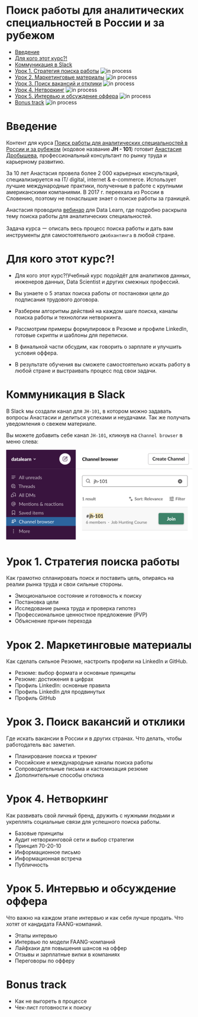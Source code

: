 # Поиск работы для аналитических специальностей в России и за рубежом

- [Введение](https://github.com/Data-Learn/data-engineering/new/master#%D0%B2%D0%B2%D0%B5%D0%B4%D0%B5%D0%BD%D0%B8%D0%B5)
- [Для кого этот курс?!](https://github.com/Data-Learn/data-engineering/new/master#%D0%B4%D0%BB%D1%8F-%D0%BA%D0%BE%D0%B3%D0%BE-%D1%8D%D1%82%D0%BE%D1%82-%D0%BA%D1%83%D1%80%D1%81)
- [Коммуникация в Slack](https://github.com/Data-Learn/data-engineering/new/master#%D0%BA%D0%BE%D0%BC%D0%BC%D1%83%D0%BD%D0%B8%D0%BA%D0%B0%D1%86%D0%B8%D1%8F-%D0%B2-slack)
- [Урок 1. Стратегия поиска работы](https://github.com/Data-Learn/data-engineering/new/master#%D1%83%D1%80%D0%BE%D0%BA-1-%D1%81%D1%82%D1%80%D0%B0%D1%82%D0%B5%D0%B3%D0%B8%D1%8F-%D0%BF%D0%BE%D0%B8%D1%81%D0%BA%D0%B0-%D1%80%D0%B0%D0%B1%D0%BE%D1%82%D1%8B) ![in process](https://img.shields.io/badge/-in%20process-yellow)
- [Урок 2. Маркетинговые материалы](https://github.com/Data-Learn/data-engineering/new/master#%D1%83%D1%80%D0%BE%D0%BA-2-%D0%BC%D0%B0%D1%80%D0%BA%D0%B5%D1%82%D0%B8%D0%BD%D0%B3%D0%BE%D0%B2%D1%8B%D0%B5-%D0%BC%D0%B0%D1%82%D0%B5%D1%80%D0%B8%D0%B0%D0%BB%D1%8B) ![in process](https://img.shields.io/badge/-in%20process-yellow)
- [Урок 3. Поиск вакансий и отклики](https://github.com/Data-Learn/data-engineering/new/master#%D1%83%D1%80%D0%BE%D0%BA-3-%D0%BF%D0%BE%D0%B8%D1%81%D0%BA-%D0%B2%D0%B0%D0%BA%D0%B0%D0%BD%D1%81%D0%B8%D0%B9-%D0%B8-%D0%BE%D1%82%D0%BA%D0%BB%D0%B8%D0%BA%D0%B8) ![in process](https://img.shields.io/badge/-in%20process-yellow)
- [Урок 4. Нетворкинг](https://github.com/Data-Learn/data-engineering/new/master#%D1%83%D1%80%D0%BE%D0%BA-4-%D0%BD%D0%B5%D1%82%D0%B2%D0%BE%D1%80%D0%BA%D0%B8%D0%BD%D0%B3) ![in process](https://img.shields.io/badge/-in%20process-yellow)
- [Урок 5. Интервью и обсуждение оффера](https://github.com/Data-Learn/data-engineering/new/master#%D1%83%D1%80%D0%BE%D0%BA-5-%D0%B8%D0%BD%D1%82%D0%B5%D1%80%D0%B2%D1%8C%D1%8E-%D0%B8-%D0%BE%D0%B1%D1%81%D1%83%D0%B6%D0%B4%D0%B5%D0%BD%D0%B8%D0%B5-%D0%BE%D1%84%D1%84%D0%B5%D1%80%D0%B0) ![in process](https://img.shields.io/badge/-in%20process-yellow)
- [Bonus track](https://github.com/Data-Learn/data-engineering/new/master#bonus-track) ![in process](https://img.shields.io/badge/-in%20process-yellow)

# Введение
Контент для курса [Поиск работы для аналитических специальностей в России и за рубежом](https://datalearn.ru/kurs-po-poisku-raboty-dlya-analiticheskikh-spetsialnostey-v-rossii-i-za-rubezhom) (кодовое название **JH - 101**) готовит [Анастасия Дробышева](https://www.linkedin.com/in/adrobysheva/), профессиональный консультант по рынку труда и карьерному развитию. 

За 10 лет Анастасия провела более 2 000 карьерных консультаций, специализируется на IT/ digital, internet & e-commerce. Использует лучшие международные практики, полученные в работе с крупными американскими компаниями. В 2017 г. переехала из России в Словению, поэтому не понаслышке знает о поиске работы за границей. 

Анастасия проводила [вебинар](https://youtu.be/hp7i3TuJCyo) для Data Learn, где подробно раскрыла тему поиска работы для аналитических специальностей.

Задача курса ー описать весь процесс поиска работы и дать вам инструменты для самостоятельного `джобхантинга` в любой стране. 

# Для кого этот курс?!

- Для кого этот курс?!Учебный курс подойдёт для аналитиков данных, инженеров данных, Data Scientist и других смежных профессий.

- Вы узнаете о 5 этапах поиска работы от постановки цели до подписания трудового договора.

- Разберем алгоритмы действий на каждом шаге поиска, каналы поиска работы и технологии нетворкинга.

- Рассмотрим примеры формулировок в Резюме и профиле LinkedIn, готовые скрипты и шаблоны для переписки.

- В финальной части обсудим, как говорить о зарплате и улучшить условия оффера.

- В результате обучения вы сможете самостоятельно искать работу в любой стране и выстраивать процесс под свои задачи.

# Коммуникация в Slack
В Slack мы создали канал для  `JH-101`, в котором можно задавать вопросы Анастасии и делиться успехами и неудачами. Так же получать уведомления о свежем материале. 

Вы можете добавить себе канал `JH-101`, кликнув на `Channel browser` в меню слева:

![slack channel jh-101](https://github.com/Data-Learn/data-engineering/blob/master/img/Add%20JH-101%20slack%20channel.png)

# Урок 1. Стратегия поиска работы
Как грамотно спланировать поиск и поставить цель, опираясь на реалии рынка труда и свои сильные стороны.

- Эмоциональное состояние и готовность к поиску
- Постановка цели
- Исследование рынка труда и проверка гипотез
- Профессиональное ценностное предложение (PVP)
- Объяснение причин перехода

# Урок 2. Маркетинговые материалы
Как сделать сильное Резюме, настроить профили на LinkedIn и GitHub.

- Резюме: выбор формата и основные принципы
- Резюме: достижения в цифрах
- Профиль LinkedIn: основные правила
- Профиль LinkedIn для продвинутых
- Профиль GitHub

# Урок 3. Поиск вакансий и отклики
Где искать вакансии в России и в других странах. Что делать, чтобы работодатель вас заметил.

- Планирование поиска и трекинг
- Российские и международные каналы поиска работы
- Сопроводительные письма и кастомизация резюме
- Дополнительные способы отклика

# Урок 4. Нетворкинг
Как развивать свой личный бренд, дружить с нужными людьми и укреплять социальные связи для успешного поиска работы.

- Базовые принципы
- Аудит нетворкинговой сети и выбор стратегии
- Принцип 70-20-10
- Информационное письмо
- Информационная встреча
- Публичность

# Урок 5. Интервью и обсуждение оффера
Что важно на каждом этапе интервью и как себя лучше продать. Что хотят от кандидата FAANG-компаний.

- Этапы интервью
- Интервью по модели FAANG-компаний
- Лайфхаки для повышения шансов на оффер
- Отзывы и зарплатные вилки в компаниях
- Переговоры по офферу

# Bonus track

- Как не выгореть в процессе
- Чек-лист готовности к поиску

